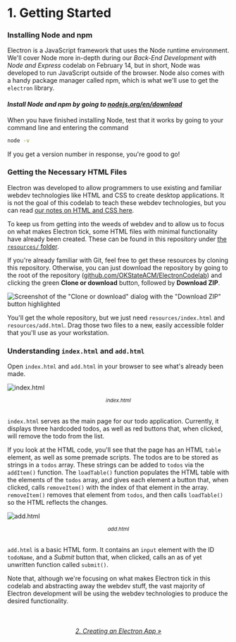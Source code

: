 # 1. Getting Started

### Installing Node and npm

Electron is a JavaScript framework that uses the Node runtime environment. We'll cover Node more in-depth during our *Back-End Development with Node and Express* codelab on February 14, but in short, Node was developed to run JavaScript outside of the browser. Node also comes with a handy package manager called npm, which is what we'll use to get the `electron` library.

#### *Install Node and npm by going to [nodejs.org/en/download](https://nodejs.org/en/download/)*

When you have finished installing Node, test that it works by going to your command line and entering the command

```bash
node -v
```

If you get a version number in response, you're good to go!

### Getting the Necessary HTML Files

Electron was developed to allow programmers to use existing and familiar webdev technologies like HTML and CSS to create desktop applications. It is not the goal of this codelab to teach these webdev technologies, but you can read [our notes on HTML and CSS here](https://github.com/OKStateACM/MeetingNotes/blob/master/2016-2017/spring2017/02-01%20-%20HTML%20and%20CSS.md).

To keep us from getting into the weeds of webdev and to allow us to focus on what makes Electron tick, some HTML files with minimal functionality have already been created. These can be found in this repository under [the `resources/` folder](https://github.com/OKStateACM/ElectronCodelab/tree/master/resources).

If you're already familiar with Git, feel free to get these resources by cloning this repository. Otherwise, you can just download the repository by going to the root of the repository ([github.com/OKStateACM/ElectronCodelab](https://github.com/OKStateACM/ElectronCodelab)) and clicking the green **Clone or download** button, followed by **Download ZIP**.

![Screenshot of the "Clone or download" dialog with the "Download ZIP" button highlighted](https://support.sellbrite.com/hc/en-us/article_attachments/216063688/download-zip.png)

You'll get the whole repository, but we just need `resources/index.html` and `resources/add.html`. Drag those two files to a new, easily accessible folder that you'll use as your workstation.

### Understanding `index.html` and `add.html`

Open `index.html` and `add.html` in your browser to see what's already been made.

![index.html](https://i.imgur.com/Bjou1D9.png)
<center><small><i>index.html</i></small></center>

<br/>

`index.html` serves as the main page for our todo application. Currently, it displays three hardcoded todos, as well as red buttons that, when clicked, will remove the todo from the list.

If you look at the HTML code, you'll see that the page has an HTML `table` element, as well as some premade scripts. The todos are to be stored as strings in a `todos` array. These strings can be added to `todos` via the `addItem()` function. The `loadTable()` function populates the HTML table with the elements of the `todos` array, and gives each element a button that, when clicked, calls `removeItem()` with the index of that element in the array. `removeItem()` removes that element from `todos`, and then calls `loadTable()` so the HTML reflects the changes.

![add.html](https://i.imgur.com/fHOhTOL.png)
<center><small><i>add.html</i></small></center>

<br/>

`add.html` is a basic HTML form. It contains an `input` element with the ID `todoName`, and a *Submit* button that, when clicked, calls an as of yet unwritten function called `submit()`.

Note that, although we're focusing on what makes Electron tick in this codelab and abstracting away the webdev stuff, the vast majority of Electron development will be using the webdev technologies to produce the desired functionality.

<br/>

<center><h6><a href="https://github.com/OKStateACM/ElectronCodelab/blob/master/02%20-%20Creating%20an%20Electron%20App.md">2. Creating an Electron App »</a></h6></center>
